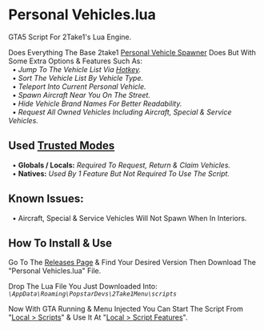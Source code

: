 # Personal Vehicles.lua
GTA5 Script For 2Take1's Lua Engine.  

Does Everything The Base 2take1 [Personal Vehicle Spawner](https://gta.2take1.menu/features/online/services/#personal-vehicles) Does But With Some Extra Options & Features Such As:  
&nbsp;&nbsp;• _Jump To The Vehicle List Via [Hotkey](https://gta.2take1.menu/setup/keybinds/#feature-hotkeys)._  
&nbsp;&nbsp;• _Sort The Vehicle List By Vehicle Type._  
&nbsp;&nbsp;• _Teleport Into Current Personal Vehicle._  
&nbsp;&nbsp;• _Spawn Aircraft Near You On The Street._  
&nbsp;&nbsp;• _Hide Vehicle Brand Names For Better Readability._  
&nbsp;&nbsp;• _Request All Owned Vehicles Including Aircraft, Special & Service Vehicles._  

## Used [Trusted Modes](https://gta.2take1.menu/dev/scripts/#trusted-mode)
&nbsp;&nbsp;• **Globals / Locals:** _Required To Request, Return & Claim Vehicles._  
&nbsp;&nbsp;• **Natives:** _Used By 1 Feature But Not Required To Use The Script._

## Known Issues:
&nbsp;&nbsp;• Aircraft, Special & Service Vehicles Will Not Spawn When In Interiors.

## How To Install & Use
Go To The [Releases Page](https://github.com/Bassrex100/Personal-Vehicles.lua/releases) & Find Your Desired Version Then Download The "Personal Vehicles.lua" File.

Drop The Lua File You Just Downloaded Into: _`\AppData\Roaming\PopstarDevs\2Take1Menu\scripts`_

Now With GTA Running & Menu Injected You Can Start The Script From "[Local > Scripts](https://gta.2take1.menu/dev/scripts/#management-and-execution)" & Use It At "[Local > Script Features](https://gta.2take1.menu/dev/scripts/#management-and-execution)".
